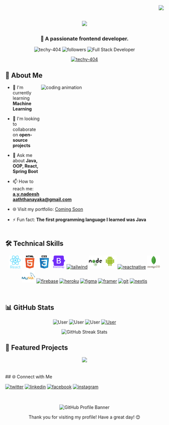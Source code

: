 <img align="right" src="https://visitor-badge.laobi.icu/badge?page_id=techy-404.techy-404" />

<h1 align="center">
  <img src="https://readme-typing-svg.herokuapp.com/?font=Righteous&size=35&center=true&vCenter=true&width=500&height=70&duration=4000&lines=Hi+There!+👋;+I'm+Techy+404!" />
</h1>
<h3 align="center">🚀 A passionate frontend developer.</h3>

<!-- Profile Views Counter with Badges -->
<p align="center">
  <img src="https://komarev.com/ghpvc/?username=techy-404&label=Profile%20views&color=0e75b6&style=flat" alt="techy-404" />
  <img src="https://img.shields.io/github/followers/techy-404?label=Followers&style=social" alt="followers" />
  <img src="https://img.shields.io/badge/Full%20Stack-Developer-0078D7?style=flat-square" alt="Full Stack Developer"/>
</p>

<p align="center" > 
  <a href="https://github.com/ryo-ma/github-profile-trophy">
    <img src="https://github-profile-trophy.vercel.app/?username=techy-404&margin-w=10&margin-h=15" alt="techy-404" />
  </a>
</p>

<!-- About Me Section -->
## 💫 About Me

<!--<img align="right" height="240" width="390" src="https://raw.githubusercontent.com/Elanza-48/Elanza-48/41a4790484e268102dfdab2b7c59d440d3ffafab/resources/img/geek.gif" alt="coding animation" />-->
<img align="right" height="340" width="390" src="aboutme1.png" alt="coding animation" />

- 🌱 I'm currently learning **Machine Learning**

- 👯 I'm looking to collaborate on **open-source projects**

- 💬 Ask me about **Java, OOP, React, Spring Boot**

- 📫 How to reach me: **a.y.nadeeshaaththanayaka@gmail.com**

- 🌐 Visit my portfolio: [Coming Soon](#)

- ⚡ Fun fact: **The first programming language I learned was Java**
<br><br>
<!-- Skills Section -->

## 🛠️ Technical Skills

<p align="center"><a target="_blank" href="https://raw.githubusercontent.com/devicons/devicon/master/icons/react/react-original-wordmark.svg" style="display: inline-block;"><img src="https://raw.githubusercontent.com/devicons/devicon/master/icons/react/react-original-wordmark.svg" alt="react" width="42" height="42" /></a>
<a target="_blank" href="https://raw.githubusercontent.com/devicons/devicon/master/icons/html5/html5-original-wordmark.svg" style="display: inline-block;"><img src="https://raw.githubusercontent.com/devicons/devicon/master/icons/html5/html5-original-wordmark.svg" alt="html5" width="42" height="42" /></a>
<a target="_blank" href="https://raw.githubusercontent.com/devicons/devicon/master/icons/css3/css3-original-wordmark.svg" style="display: inline-block;"><img src="https://raw.githubusercontent.com/devicons/devicon/master/icons/css3/css3-original-wordmark.svg" alt="css3" width="42" height="42" /></a>
<a target="_blank" href="https://raw.githubusercontent.com/devicons/devicon/master/icons/bootstrap/bootstrap-plain-wordmark.svg" style="display: inline-block;"><img src="https://raw.githubusercontent.com/devicons/devicon/master/icons/bootstrap/bootstrap-plain-wordmark.svg" alt="bootstrap" width="42" height="42" /></a>
<a target="_blank" href="https://www.vectorlogo.zone/logos/tailwindcss/tailwindcss-icon.svg" style="display: inline-block;"><img src="https://www.vectorlogo.zone/logos/tailwindcss/tailwindcss-icon.svg" alt="tailwind" width="42" height="42" /></a>
<a target="_blank" href="https://raw.githubusercontent.com/devicons/devicon/master/icons/nodejs/nodejs-original-wordmark.svg" style="display: inline-block;"><img src="https://raw.githubusercontent.com/devicons/devicon/master/icons/nodejs/nodejs-original-wordmark.svg" alt="nodejs" width="42" height="42" /></a>
<a target="_blank" href="https://raw.githubusercontent.com/devicons/devicon/master/icons/android/android-original-wordmark.svg" style="display: inline-block;"><img src="https://raw.githubusercontent.com/devicons/devicon/master/icons/android/android-original-wordmark.svg" alt="android" width="42" height="42" /></a>
<a target="_blank" href="https://reactnative.dev/img/header_logo.svg" style="display: inline-block;"><img src="https://reactnative.dev/img/header_logo.svg" alt="reactnative" width="42" height="42" /></a>
<a target="_blank" href="https://raw.githubusercontent.com/devicons/devicon/master/icons/mongodb/mongodb-original-wordmark.svg" style="display: inline-block;"><img src="https://raw.githubusercontent.com/devicons/devicon/master/icons/mongodb/mongodb-original-wordmark.svg" alt="mongodb" width="42" height="42" /></a>
<a target="_blank" href="https://raw.githubusercontent.com/devicons/devicon/master/icons/mysql/mysql-original-wordmark.svg" style="display: inline-block;"><img src="https://raw.githubusercontent.com/devicons/devicon/master/icons/mysql/mysql-original-wordmark.svg" alt="mysql" width="42" height="42" /></a>
<a target="_blank" href="https://www.vectorlogo.zone/logos/firebase/firebase-icon.svg" style="display: inline-block;"><img src="https://www.vectorlogo.zone/logos/firebase/firebase-icon.svg" alt="firebase" width="42" height="42" /></a>
<a target="_blank" href="https://www.vectorlogo.zone/logos/heroku/heroku-icon.svg" style="display: inline-block;"><img src="https://www.vectorlogo.zone/logos/heroku/heroku-icon.svg" alt="heroku" width="42" height="42" /></a>
<a target="_blank" href="https://www.vectorlogo.zone/logos/figma/figma-icon.svg" style="display: inline-block;"><img src="https://www.vectorlogo.zone/logos/figma/figma-icon.svg" alt="figma" width="42" height="42" /></a>
<a target="_blank" href="https://www.vectorlogo.zone/logos/framer/framer-icon.svg" style="display: inline-block;"><img src="https://www.vectorlogo.zone/logos/framer/framer-icon.svg" alt="framer" width="42" height="42" /></a>
<a target="_blank" href="https://www.vectorlogo.zone/logos/git-scm/git-scm-icon.svg" style="display: inline-block;"><img src="https://www.vectorlogo.zone/logos/git-scm/git-scm-icon.svg" alt="git" width="42" height="42" /></a>
<a target="_blank" href="https://cdn.worldvectorlogo.com/logos/nextjs-2.svg" style="display: inline-block;"><img src="https://cdn.worldvectorlogo.com/logos/nextjs-2.svg" alt="nextjs" width="42" height="42" /></a></p>

<br>

<!-- GitHub Stats Section -->
## 📊 GitHub Stats

<div align="center">
<p align="center">
  <img src="https://github-readme-stats.vercel.app/api?username=techy-404&theme=tokyonight&show_icons=true&locale=en" alt="User"/>
  <img src="https://github-readme-streak-stats.herokuapp.com/?user=techy-404&theme=tokyonight&hide_border=true" alt="User"/>
  <img src="https://github-readme-stats.vercel.app/api/top-langs?username=techy-404&theme=tokyonight&show_icons=true&locale=en&layout=compact" alt="User"/>
  <a href="https://github.com/ryo-ma/github-profile-trophy"><img src="https://github-profile-trophy.vercel.app/?username=techy-404" alt="User" /></a>
</p>
</div>

<div align="center">
  <img src="https://github-readme-streak-stats.herokuapp.com/?user=yasirunadeeshaa&theme=react&hide_border=true" alt="GitHub Streak Stats" />
</div>

<!-- Featured Projects -->
## 🚀 Featured Projects

<div align="center">
<a href="https://github.com/yasirunadeeshaa/REAL-TIME-TICKET-BOOKING-SYSTEM">
  <img src="https://github-readme-stats.vercel.app/api/pin/?username=yasirunadeeshaa&repo=REAL-TIME-TICKET-BOOKING-SYSTEM&theme=react&hide_border=true" />
</a>
<!-- Add more project cards here as needed -->
</div><br><br>
<!-- Connect with me section -->
## 🌐 Connect with Me

<p align="center">
<p><a target="_blank" href="https://x.com/https://x.com/techy_404" style="display: inline-block;"><img src="https://img.shields.io/badge/twitter-x?style=for-the-badge&logo=x&logoColor=white&color=%230f1419" alt="twitter" /></a>
<a target="_blank" href="https://www.linkedin.com/in/www.linkedin.com/in/techy404" style="display: inline-block;"><img src="https://img.shields.io/badge/linkedin-logo?style=for-the-badge&logo=linkedin&logoColor=white&color=%230a77b6" alt="linkedin" /></a>
<a target="_blank" href="https://www.facebook.com/https://web.facebook.com/profile.php?id=61580509814621" style="display: inline-block;"><img src="https://img.shields.io/badge/facebook-logo?style=for-the-badge&logo=facebook&logoColor=white&color=%230866ff" alt="facebook" /></a>
<a target="_blank" href="https://www.instagram.com/https://www.instagram.com/techy._.404/" style="display: inline-block;"><img src="https://img.shields.io/badge/instagram-logo?style=for-the-badge&logo=instagram&logoColor=white&color=%23F35369" alt="instagram" /></a></p>
</p><br><br>
<!-- Banner Image -->
<div align="center">
  <img src="https://raw.githubusercontent.com/halfrost/halfrost/master/icons/header_.png" alt="GitHub Profile Banner">
</div>

<p align="center">Thank you for visiting my profile! Have a great day! 😊</p>


